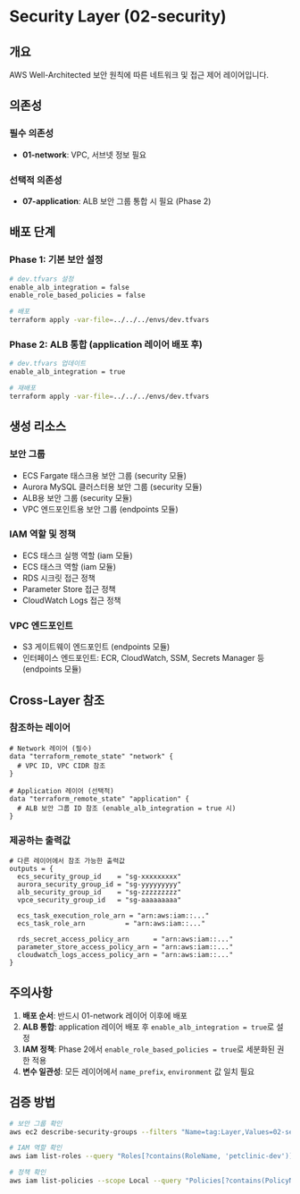 # Security Layer (02-security)

## 개요

AWS Well-Architected 보안 원칙에 따른 네트워크 및 접근 제어 레이어입니다.

## 의존성

### 필수 의존성
- **01-network**: VPC, 서브넷 정보 필요

### 선택적 의존성
- **07-application**: ALB 보안 그룹 통합 시 필요 (Phase 2)

## 배포 단계

### Phase 1: 기본 보안 설정
```bash
# dev.tfvars 설정
enable_alb_integration = false
enable_role_based_policies = false

# 배포
terraform apply -var-file=../../../envs/dev.tfvars
```

### Phase 2: ALB 통합 (application 레이어 배포 후)
```bash
# dev.tfvars 업데이트
enable_alb_integration = true

# 재배포
terraform apply -var-file=../../../envs/dev.tfvars
```

## 생성 리소스

### 보안 그룹
- ECS Fargate 태스크용 보안 그룹 (security 모듈)
- Aurora MySQL 클러스터용 보안 그룹 (security 모듈)
- ALB용 보안 그룹 (security 모듈)
- VPC 엔드포인트용 보안 그룹 (endpoints 모듈)

### IAM 역할 및 정책
- ECS 태스크 실행 역할 (iam 모듈)
- ECS 태스크 역할 (iam 모듈)
- RDS 시크릿 접근 정책
- Parameter Store 접근 정책
- CloudWatch Logs 접근 정책

### VPC 엔드포인트
- S3 게이트웨이 엔드포인트 (endpoints 모듈)
- 인터페이스 엔드포인트: ECR, CloudWatch, SSM, Secrets Manager 등 (endpoints 모듈)

## Cross-Layer 참조

### 참조하는 레이어
```hcl
# Network 레이어 (필수)
data "terraform_remote_state" "network" {
  # VPC ID, VPC CIDR 참조
}

# Application 레이어 (선택적)
data "terraform_remote_state" "application" {
  # ALB 보안 그룹 ID 참조 (enable_alb_integration = true 시)
}
```

### 제공하는 출력값
```hcl
# 다른 레이어에서 참조 가능한 출력값
outputs = {
  ecs_security_group_id    = "sg-xxxxxxxxx"
  aurora_security_group_id = "sg-yyyyyyyyy"
  alb_security_group_id    = "sg-zzzzzzzzz"
  vpce_security_group_id   = "sg-aaaaaaaaa"
  
  ecs_task_execution_role_arn = "arn:aws:iam::..."
  ecs_task_role_arn          = "arn:aws:iam::..."
  
  rds_secret_access_policy_arn      = "arn:aws:iam::..."
  parameter_store_access_policy_arn = "arn:aws:iam::..."
  cloudwatch_logs_access_policy_arn = "arn:aws:iam::..."
}
```

## 주의사항

1. **배포 순서**: 반드시 01-network 레이어 이후에 배포
2. **ALB 통합**: application 레이어 배포 후 `enable_alb_integration = true`로 설정
3. **IAM 정책**: Phase 2에서 `enable_role_based_policies = true`로 세분화된 권한 적용
4. **변수 일관성**: 모든 레이어에서 `name_prefix`, `environment` 값 일치 필요

## 검증 방법

```bash
# 보안 그룹 확인
aws ec2 describe-security-groups --filters "Name=tag:Layer,Values=02-security"

# IAM 역할 확인
aws iam list-roles --query "Roles[?contains(RoleName, 'petclinic-dev')]"

# 정책 확인
aws iam list-policies --scope Local --query "Policies[?contains(PolicyName, 'petclinic-dev')]"
```